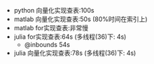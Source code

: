 * python 向量化实现查表:100s 
* matlab 向量化实现查表:50s (80%时间在索引上)
* matlab for实现查表:非常慢 
* julia for实现查表:64s (多线程(36)下: 4s)
    * @inbounds 54s
* julia 向量化实现查表:78s (多线程(36)下: 4s)
